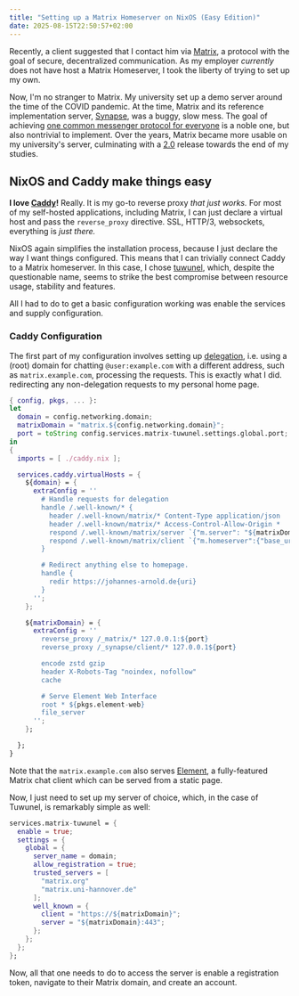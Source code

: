 ```yaml
---
title: "Setting up a Matrix Homeserver on NixOS (Easy Edition)"
date: 2025-08-15T22:50:57+02:00
---
```


Recently, a client suggested that I contact him via [Matrix](https://matrix.org/), a protocol with the goal of secure, decentralized communication. As my employer _currently_ does not have host a Matrix Homeserver, I took the liberty of trying to set up my own.

Now, I'm no stranger to Matrix. My university set up a demo server around the time of the COVID pandemic. At the time, Matrix and its reference implementation server, [Synapse](https://github.com/element-hq/synapse), was a buggy, slow mess. The goal of achieving [one common messenger protocol for everyone](https://xkcd.com/927/) is a noble one, but also nontrivial to implement. Over the years, Matrix became more usable on my university's server, culminating with a [2.0](https://matrix.org/blog/2024/10/29/matrix-2.0-is-here/) release towards the end of my studies.

## NixOS and Caddy make things easy

**I love [Caddy](https://caddyserver.com/)!** Really. It is my go-to reverse proxy _that just works._ For most of my self-hosted applications, including Matrix, I can just declare a virtual host and pass the `reverse_proxy` directive. SSL, HTTP/3, websockets, everything is _just there._

NixOS again simplifies the installation process, because I just declare the way I want things configured. This means that I can trivially connect Caddy to a Matrix homeserver. In this case, I chose [tuwunel](https://github.com/matrix-construct/tuwunel), which, despite the questionable name, seems to strike the best compromise between resource usage, stability and features.

All I had to do to get a basic configuration working was enable the services and supply configuration.

### Caddy Configuration

The first part of my configuration involves setting up [delegation](https://element-hq.github.io/synapse/latest/delegate.html), i.e. using a (root) domain for chatting `@user:example.com` with a different address, such as `matrix.example.com`, processing the requests. This is exactly what I did. redirecting any non-delegation requests to my personal home page.

```nix
{ config, pkgs, ... }:
let
  domain = config.networking.domain;
  matrixDomain = "matrix.${config.networking.domain}";
  port = toString config.services.matrix-tuwunel.settings.global.port;
in
{
  imports = [ ./caddy.nix ];

  services.caddy.virtualHosts = {
    ${domain} = {
      extraConfig = ''
        # Handle requests for delegation
        handle /.well-known/* {
          header /.well-known/matrix/* Content-Type application/json
          header /.well-known/matrix/* Access-Control-Allow-Origin *
          respond /.well-known/matrix/server `{"m.server": "${matrixDomain}:443"}`
          respond /.well-known/matrix/client `{"m.homeserver":{"base_url":"https://${matrixDomain}"}}`
        }

        # Redirect anything else to homepage.
        handle {
          redir https://johannes-arnold.de{uri}
        }
      '';
    };

    ${matrixDomain} = {
      extraConfig = ''
        reverse_proxy /_matrix/* 127.0.0.1:${port}
        reverse_proxy /_synapse/client/* 127.0.0.1${port}

        encode zstd gzip
        header X-Robots-Tag "noindex, nofollow"
        cache

        # Serve Element Web Interface
        root * ${pkgs.element-web}
        file_server
      '';
    };

  };
}
```

Note that the `matrix.example.com` also serves [Element](https://element.io/), a fully-featured Matrix chat client which can be served from a static page.

Now, I just need to set up my server of choice, which, in the case of Tuwunel, is remarkably simple as well:

```nix
services.matrix-tuwunel = {
  enable = true;
  settings = {
    global = {
      server_name = domain;
      allow_registration = true;
      trusted_servers = [
        "matrix.org"
        "matrix.uni-hannover.de"
      ];
      well_known = {
        client = "https://${matrixDomain}";
        server = "${matrixDomain}:443";
      };
    };
  };
};
```

Now, all that one needs to do to access the server is enable a registration token, navigate to their Matrix domain, and create an account.
